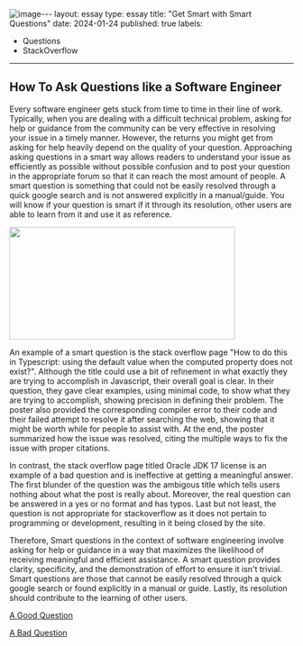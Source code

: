 ![image](https://github.com/tylermak16/tylermak16.github.io/assets/156562056/09ce61f4-75ca-40a1-a659-c2188425b9e5)---
layout: essay
type: essay
title: "Get Smart with Smart Questions"
date: 2024-01-24
published: true
labels:
  - Questions
  - StackOverflow
---

## How To Ask Questions like a Software Engineer
Every software engineer gets stuck from time to time in their line of work. Typically, when you are dealing with a difficult technical problem, asking for help or guidance from the community can be very effective in resolving your issue in a timely manner. However, the returns you might get from asking for help heavily depend on the quality of your question. Approaching asking questions in a smart way allows readers to understand your issue as efficiently as possible without possible confusion and to post your question in the appropriate forum so that it can reach the most amount of people. A smart question is something that could not be easily resolved through a quick google search and is not answered explicitly in a manual/guide. You will know if your question is smart if it through its resolution, other users are able to learn from it and use it as reference.

<img src = "https://sonysimon.com/wp-content/uploads/2016/07/SMART-goal-questions.png" width=400 height=200>

An example of a smart question is the stack overflow page "How to do this in Typescript: using the default value when the computed property does not exist?". Although the title could use a bit of refinement in what exactly they are trying to accomplish in Javascript, their overall goal is clear. In their question, they gave clear examples, using minimal code, to show what they are trying to accomplish, showing precision in defining their problem. The poster also provided the corresponding compiler error to their code and their failed attempt to resolve it after searching the web, showing that it might be worth while for people to assist with. At the end, the poster summarized how the issue was resolved, citing the multiple ways to fix the issue with proper citations. 

In contrast, the stack overflow page titled Oracle JDK 17 license is an example of a bad question and is ineffective at getting a meaningful answer. The first blunder of the question was the ambigous title which tells users nothing about what the post is really about. Moreover, the real question can be answered in a yes or no format and has typos. Last but not least, the question is not appropriate for stackoverflow as it does not pertain to programming or development, resulting in it being closed by the site. 

Therefore, Smart questions in the context of software engineering involve asking for help or guidance in a way that maximizes the likelihood of receiving meaningful and efficient assistance. A smart question provides clarity, specificity, and the demonstration of effort to ensure it isn't trivial. Smart questions are those that cannot be easily resolved through a quick google search or found explicitly in a manual or guide. Lastly, its resolution should contribute to the learning of other users.

[A Good Question](https://stackoverflow.com/questions/70166033/how-to-do-this-in-typescript-using-the-default-value-when-the-computed-property)

[A Bad Question](https://stackoverflow.com/questions/77879113/oracle-jdk-17-license)



